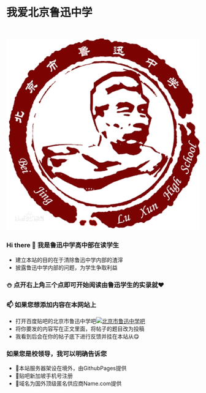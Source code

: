 # 我爱北京鲁迅中学

<br>

![ ](amWiki/images/logo.png)  

### Hi there 👋 我是鲁迅中学高中部在读学生
- 建立本站的目的在于清除鲁迅中学内部的渣滓
- 披露鲁迅中学内部的问题，为学生争取利益
### ⛄ 点开右上角三个点即可开始阅读由鲁迅学生的实录就❤
### 📫 如果您想添加内容在本网站上
- 打开百度贴吧的北京市鲁迅中学吧[![北京市鲁迅中学吧](https://img.shields.io/twitter/url?label=%E5%8C%97%E4%BA%AC%E5%B8%82%E9%B2%81%E8%BF%85%E4%B8%AD%E5%AD%A6%E5%90%A7&style=social)](https://tieba.baidu.com/f?kw=%E5%8C%97%E4%BA%AC%E5%B8%82%E9%B2%81%E8%BF%85%E4%B8%AD%E5%AD%A6)
- 将你要发的内容写在正文里面，将帖子的题目改为投稿
- 我看到后会在你的帖子底下进行反馈并挂在本站从😋
### 如果您是校领导，我可以明确告诉您
- 💬本站服务器架设在境外，由GithubPages提供
- 💬贴吧新加坡手机号注册
- 💬域名为国外顶级匿名供应商Name.com提供

